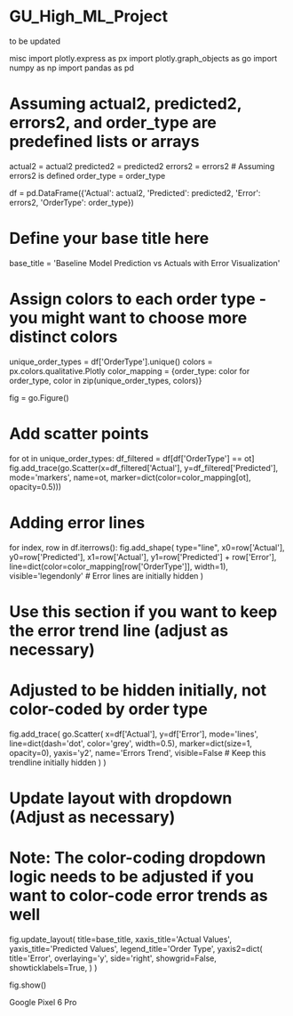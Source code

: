 # GU_High_ML_Project
to be updated

misc 
import plotly.express as px
import plotly.graph_objects as go
import numpy as np
import pandas as pd

# Assuming actual2, predicted2, errors2, and order_type are predefined lists or arrays
actual2 = actual2
predicted2 = predicted2
errors2 = errors2  # Assuming errors2 is defined
order_type = order_type

df = pd.DataFrame({'Actual': actual2, 'Predicted': predicted2, 'Error': errors2, 'OrderType': order_type})

# Define your base title here
base_title = 'Baseline Model Prediction vs Actuals with Error Visualization'

# Assign colors to each order type - you might want to choose more distinct colors
unique_order_types = df['OrderType'].unique()
colors = px.colors.qualitative.Plotly
color_mapping = {order_type: color for order_type, color in zip(unique_order_types, colors)}

fig = go.Figure()

# Add scatter points
for ot in unique_order_types:
    df_filtered = df[df['OrderType'] == ot]
    fig.add_trace(go.Scatter(x=df_filtered['Actual'], y=df_filtered['Predicted'], mode='markers', 
                             name=ot, marker=dict(color=color_mapping[ot], opacity=0.5)))

# Adding error lines
for index, row in df.iterrows():
    fig.add_shape(
        type="line",
        x0=row['Actual'], y0=row['Predicted'],
        x1=row['Actual'], y1=row['Predicted'] + row['Error'],
        line=dict(color=color_mapping[row['OrderType']], width=1),
        visible='legendonly'  # Error lines are initially hidden
    )

# Use this section if you want to keep the error trend line (adjust as necessary)
# Adjusted to be hidden initially, not color-coded by order type
fig.add_trace(
    go.Scatter(
        x=df['Actual'],
        y=df['Error'],
        mode='lines',
        line=dict(dash='dot', color='grey', width=0.5),
        marker=dict(size=1, opacity=0),
        yaxis='y2',
        name='Errors Trend',
        visible=False  # Keep this trendline initially hidden
    )
)

# Update layout with dropdown (Adjust as necessary)
# Note: The color-coding dropdown logic needs to be adjusted if you want to color-code error trends as well

fig.update_layout(
    title=base_title,
    xaxis_title='Actual Values',
    yaxis_title='Predicted Values',
    legend_title='Order Type',
    yaxis2=dict(
        title='Error',
        overlaying='y',
        side='right',
        showgrid=False,
        showticklabels=True,
    )
)

fig.show()

Google Pixel 6 Pro
